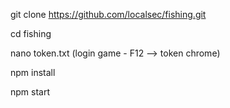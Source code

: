 git clone https://github.com/localsec/fishing.git

cd fishing

nano token.txt (login game - F12 --> token chrome)

npm install

npm start
